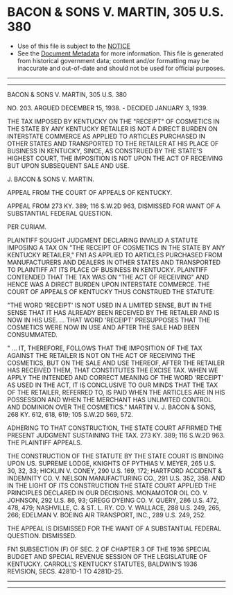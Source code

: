 ---
---

# BACON & SONS V. MARTIN, 305 U.S. 380

* Use of this file is subject to the [NOTICE](https://github.com/publicdocs/notice/blob/master/NOTICE)
* See the [Document Metadata](../../../) for more information.
  This file is generated from historical government data; content and/or formatting may be inaccurate and out-of-date and should not be used for official purposes.

----------
----------

BACON & SONS V. MARTIN, 305 U.S. 380

NO. 203.  ARGUED DECEMBER 15, 1938.  - DECIDED JANUARY 3, 1939.

THE TAX IMPOSED BY KENTUCKY ON THE "RECEIPT" OF COSMETICS IN THE STATE BY ANY KENTUCKY RETAILER IS NOT A DIRECT BURDEN ON INTERSTATE COMMERCE AS APPLIED TO ARTICLES PURCHASED IN OTHER STATES AND TRANSPORTED TO THE RETAILER AT HIS PLACE OF BUSINESS IN KENTUCKY, SINCE, AS CONSTRUED BY THE STATE'S HIGHEST COURT, THE IMPOSITION IS NOT UPON THE ACT OF RECEIVING BUT UPON SUBSEQUENT SALE AND USE.

J. BACON & SONS V. MARTIN.

APPEAL FROM THE COURT OF APPEALS OF KENTUCKY.

APPEAL FROM 273 KY. 389; 116 S.W.2D 963, DISMISSED FOR WANT OF A SUBSTANTIAL FEDERAL QUESTION.

PER CURIAM.

PLAINTIFF SOUGHT JUDGMENT DECLARING INVALID A STATUTE IMPOSING A TAX ON "THE RECEIPT OF COSMETICS IN THE STATE BY ANY KENTUCKY RETAILER," FN1  AS APPLIED TO ARTICLES PURCHASED FROM MANUFACTURERS AND DEALERS IN OTHER STATES AND TRANSPORTED TO PLAINTIFF AT ITS PLACE OF BUSINESS IN KENTUCKY.  PLAINTIFF CONTENDED THAT THE TAX WAS ON "THE ACT OF RECEIVING" AND HENCE WAS A DIRECT BURDEN UPON INTERSTATE COMMERCE.  THE COURT OF APPEALS OF KENTUCKY THUS CONSTRUED THE STATUTE:

"THE WORD 'RECEIPT' IS NOT USED IN A LIMITED SENSE, BUT IN THE SENSE THAT IT HAS ALREADY BEEN RECEIVED BY THE RETAILER AND IS NOW IN HIS USE.  ...  THAT WORD 'RECEIPT' PRESUPPOSES THAT THE COSMETICS WERE NOW IN USE AND AFTER THE SALE HAD BEEN CONSUMMATED.

"  ...  IT, THEREFORE, FOLLOWS THAT THE IMPOSITION OF THE TAX AGAINST THE RETAILER IS NOT ON THE ACT OF RECEIVING THE COSMETICS, BUT ON THE SALE AND USE THEREOF, AFTER THE RETAILER HAS RECEIVED THEM, THAT CONSTITUTES THE EXCISE TAX.  WHEN WE APPLY THE INTENDED AND CORRECT MEANING OF THE WORD 'RECEIPT' AS USED IN THE ACT, IT IS CONCLUSIVE TO OUR MINDS THAT THE TAX OF THE RETAILER, REFERRED TO, IS PAID WHEN THE ARTICLES ARE IN HIS POSSESSION AND WHEN THE MERCHANT HAS UNLIMITED CONTROL AND DOMINION OVER THE COSMETICS."  MARTIN V. J. BACON & SONS, 268 KY. 612, 618, 619; 105 S.W.2D 569, 572.

ADHERING TO THAT CONSTRUCTION, THE STATE COURT AFFIRMED THE PRESENT JUDGMENT SUSTAINING THE TAX.  273 KY. 389; 116 S.W.2D 963.  THE PLAINTIFF APPEALS.

THE CONSTRUCTION OF THE STATUTE BY THE STATE COURT IS BINDING UPON US.  SUPREME LODGE, KNIGHTS OF PYTHIAS V. MEYER, 265 U.S. 30, 32, 33; HICKLIN V. CONEY, 290 U.S. 169, 172; HARTFORD ACCIDENT & INDEMNITY CO. V. NELSON MANUFACTURING CO., 291 U.S. 352, 358.  AND IN THE LIGHT OF ITS CONSTRUCTION THE STATE COURT APPLIED THE PRINCIPLES DECLARED IN OUR DECISIONS.  MONAMOTOR OIL CO. V. JOHNSON, 292 U.S. 86, 93; GREGG DYEING CO. V. QUERY, 286 U.S. 472, 478, 479; NASHVILLE, C. & ST. L. RY. CO. V. WALLACE, 288 U.S. 249, 265, 266; EDELMAN V. BOEING AIR TRANSPORT, INC., 289 U.S. 249, 252.

THE APPEAL IS DISMISSED FOR THE WANT OF A SUBSTANTIAL FEDERAL QUESTION.  DISMISSED.

FN1  SUBSECTION (F) OF SEC. 2 OF CHAPTER 3 OF THE 1936 SPECIAL BUDGET AND SPECIAL REVENUE SESSION OF THE LEGISLATURE OF KENTUCKY.  CARROLL'S KENTUCKY STATUTES, BALDWIN'S 1936 REVISION, SECS. 4281D-1 TO 4281D-25.


----------
----------

